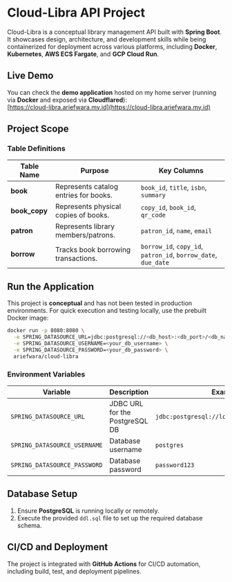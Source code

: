# **Cloud-Libra API Project**

Cloud-Libra is a conceptual library management API built with **Spring Boot**. It showcases design, architecture, and development skills while being containerized for deployment across various platforms, including **Docker**, **Kubernetes**, **AWS ECS Fargate**, and **GCP Cloud Run**.


## **Live Demo**

You can check the **demo application** hosted on my home server (running via **Docker** and exposed via **Cloudflared**):  
[https://cloud-libra.ariefwara.my.id](https://cloud-libra.ariefwara.my.id)

## **Project Scope**

### **Table Definitions**

| Table Name    | Purpose                                | Key Columns                        |
|---------------|----------------------------------------|------------------------------------|
| **book**      | Represents catalog entries for books.  | `book_id`, `title`, `isbn`, `summary` |
| **book_copy** | Represents physical copies of books.   | `copy_id`, `book_id`, `qr_code`    |
| **patron**    | Represents library members/patrons.    | `patron_id`, `name`, `email`       |
| **borrow**    | Tracks book borrowing transactions.    | `borrow_id`, `copy_id`, `patron_id`, `borrow_date`, `due_date` |

## **Run the Application**

This project is **conceptual** and has not been tested in production environments. For quick execution and testing locally, use the prebuilt Docker image:

```bash
docker run -p 8080:8080 \
  -e SPRING_DATASOURCE_URL=jdbc:postgresql://<db_host>:<db_port>/<db_name> \
  -e SPRING_DATASOURCE_USERNAME=<your_db_username> \
  -e SPRING_DATASOURCE_PASSWORD=<your_db_password> \
  ariefwara/cloud-libra
```

### **Environment Variables**

| Variable                      | Description                    | Example                        |
|-------------------------------|--------------------------------|--------------------------------|
| `SPRING_DATASOURCE_URL`       | JDBC URL for the PostgreSQL DB | `jdbc:postgresql://localhost:5432/library` |
| `SPRING_DATASOURCE_USERNAME`  | Database username              | `postgres`                     |
| `SPRING_DATASOURCE_PASSWORD`  | Database password              | `password123`                  |

## **Database Setup**

1. Ensure **PostgreSQL** is running locally or remotely.
2. Execute the provided `ddl.sql` file to set up the required database schema.

## **CI/CD and Deployment**

The project is integrated with **GitHub Actions** for CI/CD automation, including build, test, and deployment pipelines.